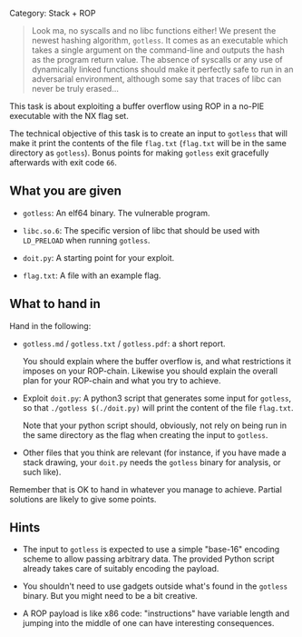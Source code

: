 Category: Stack + ROP

> Look ma, no syscalls and no libc functions either!  We present the newest
> hashing algorithm, `gotless`. It comes as an executable which takes a single
> argument on the command-line and outputs the hash as the program return
> value. The absence of syscalls or any use of dynamically linked functions
> should make it perfectly safe to run in an adversarial environment, although
> some say that traces of libc can never be truly erased...

This task is about exploiting a buffer overflow using ROP in a no-PIE executable
with the NX flag set.

The technical objective of this task is to create an input to
`gotless` that will make it print the contents of the file `flag.txt`
(`flag.txt` will be in the same directory as `gotless`).
Bonus points for making `gotless` exit gracefully afterwards with exit code
`66`.


What you are given
------------------

- `gotless`: An elf64 binary. The vulnerable program.

- `libc.so.6`: The specific version of libc that should be used with
  `LD_PRELOAD` when running `gotless`.

- `doit.py`: A starting point for your exploit.

- `flag.txt`: A file with an example flag.


What to hand in
---------------

Hand in the following:

- `gotless.md` / `gotless.txt` / `gotless.pdf`: a short report.

  You should explain where the buffer overflow is, and what
  restrictions it imposes on your ROP-chain. Likewise you should
  explain the overall plan for your ROP-chain and what you try to
  achieve.

- Exploit `doit.py`: A python3 script that generates some input for
  `gotless`, so that `./gotless $(./doit.py)` will print the
  content of the file `flag.txt`.

  Note that your python script should, obviously, not rely on being
  run in the same directory as the flag when creating the input to
  `gotless`.

- Other files that you think are relevant (for instance, if you have
  made a stack drawing, your `doit.py` needs the `gotless` binary for
  analysis, or such like).

Remember that is OK to hand in whatever you manage to achieve. Partial
solutions are likely to give some points.


Hints
-----

- The input to `gotless` is expected to use a simple "base-16" encoding scheme
  to allow passing arbitrary data. The provided Python script already takes
  care of suitably encoding the payload.

- You shouldn't need to use gadgets outside what's found in the `gotless`
  binary. But you might need to be a bit creative.

- A ROP payload is like x86 code: "instructions" have variable length and
  jumping into the middle of one can have interesting consequences.
